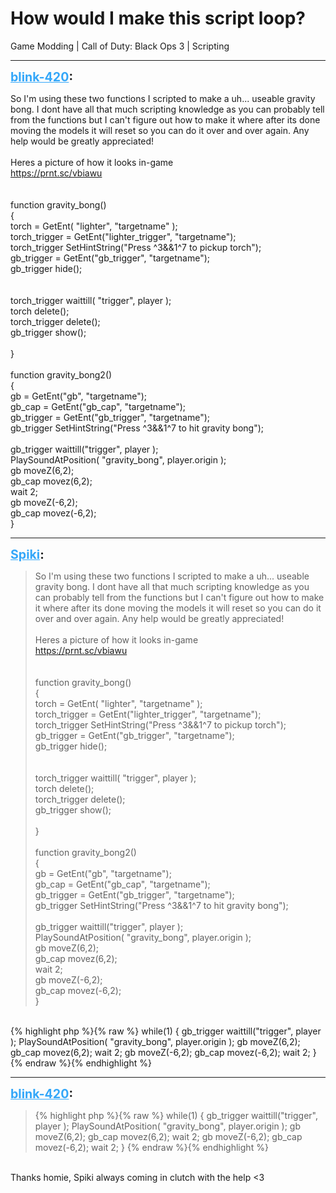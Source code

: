 # How would I make this script loop?
Game Modding | Call of Duty: Black Ops 3 | Scripting

---
<strong style="font-size: 1.4em;"><span style="text-decoration: underline;text-decoration-color: #34a7f9;"><span style="color:#34a7f9;">blink-420</span></span>:</strong>

<p>So I&#39;m using these two functions I scripted to make a uh... useable gravity bong. I dont have all that much scripting knowledge as you can probably tell from the functions but I can&#39;t figure out how to make it where after its done moving the models it will reset so you can do it over and over again. Any help would be greatly appreciated!<br /><br />Heres a picture of how it looks in-game<br /><a href="https://prnt.sc/vbiawu">https://prnt.sc/vbiawu</a><br /><br /><br />function gravity_bong()<br />{<br />    torch = GetEnt( &quot;lighter&quot;, &quot;targetname&quot; );<br />    torch_trigger = GetEnt(&quot;lighter_trigger&quot;, &quot;targetname&quot;);<br />    torch_trigger SetHintString(&quot;Press ^3&amp;&amp;1^7 to pickup torch&quot;);<br />    gb_trigger = GetEnt(&quot;gb_trigger&quot;, &quot;targetname&quot;);<br />    gb_trigger hide();<br /><br /><br />    torch_trigger waittill( &quot;trigger&quot;, player );<br />    torch delete();<br />    torch_trigger delete();<br />    gb_trigger show();<br /><br />}<br /><br />function gravity_bong2()<br />{<br />    gb = GetEnt(&quot;gb&quot;, &quot;targetname&quot;);<br />    gb_cap = GetEnt(&quot;gb_cap&quot;, &quot;targetname&quot;);<br />    gb_trigger = GetEnt(&quot;gb_trigger&quot;, &quot;targetname&quot;);<br />    gb_trigger SetHintString(&quot;Press ^3&amp;&amp;1^7 to hit gravity bong&quot;);<br /><br />    gb_trigger waittill(&quot;trigger&quot;, player );<br />    PlaySoundAtPosition( &quot;gravity_bong&quot;, player.origin );<br />    gb moveZ(6,2);<br />    gb_cap movez(6,2);<br />    wait 2;<br />    gb moveZ(-6,2);<br />    gb_cap movez(-6,2);<br />}</p>

---
<strong style="font-size: 1.4em;"><span style="text-decoration: underline;text-decoration-color: #34a7f9;"><span style="color:#34a7f9;">Spiki</span></span>:</strong>

<p><blockquote>So I&#39;m using these two functions I scripted to make a uh... useable gravity bong. I dont have all that much scripting knowledge as you can probably tell from the functions but I can&#39;t figure out how to make it where after its done moving the models it will reset so you can do it over and over again. Any help would be greatly appreciated!<br /><br />Heres a picture of how it looks in-game<br /><a href="https://prnt.sc/vbiawu">https://prnt.sc/vbiawu</a><br /><br /><br />function gravity_bong()<br />{<br />    torch = GetEnt( &quot;lighter&quot;, &quot;targetname&quot; );<br />    torch_trigger = GetEnt(&quot;lighter_trigger&quot;, &quot;targetname&quot;);<br />    torch_trigger SetHintString(&quot;Press ^3&amp;&amp;1^7 to pickup torch&quot;);<br />    gb_trigger = GetEnt(&quot;gb_trigger&quot;, &quot;targetname&quot;);<br />    gb_trigger hide();<br /><br /><br />    torch_trigger waittill( &quot;trigger&quot;, player );<br />    torch delete();<br />    torch_trigger delete();<br />    gb_trigger show();<br /><br />}<br /><br />function gravity_bong2()<br />{<br />    gb = GetEnt(&quot;gb&quot;, &quot;targetname&quot;);<br />    gb_cap = GetEnt(&quot;gb_cap&quot;, &quot;targetname&quot;);<br />    gb_trigger = GetEnt(&quot;gb_trigger&quot;, &quot;targetname&quot;);<br />    gb_trigger SetHintString(&quot;Press ^3&amp;&amp;1^7 to hit gravity bong&quot;);<br /><br />    gb_trigger waittill(&quot;trigger&quot;, player );<br />    PlaySoundAtPosition( &quot;gravity_bong&quot;, player.origin );<br />    gb moveZ(6,2);<br />    gb_cap movez(6,2);<br />    wait 2;<br />    gb moveZ(-6,2);<br />    gb_cap movez(-6,2);<br />}<br /></blockquote><br />{% highlight php %}{% raw %}
while(1)
    {
    gb_trigger waittill("trigger", player );
    PlaySoundAtPosition( "gravity_bong", player.origin );
    gb moveZ(6,2);
    gb_cap movez(6,2);
    wait 2;
    gb moveZ(-6,2);
    gb_cap movez(-6,2);
    wait 2;
    }
{% endraw %}{% endhighlight %}
</p>

---
<strong style="font-size: 1.4em;"><span style="text-decoration: underline;text-decoration-color: #34a7f9;"><span style="color:#34a7f9;">blink-420</span></span>:</strong>

<p><blockquote>{% highlight php %}{% raw %}
while(1)
    {
    gb_trigger waittill("trigger", player );
    PlaySoundAtPosition( "gravity_bong", player.origin );
    gb moveZ(6,2);
    gb_cap movez(6,2);
    wait 2;
    gb moveZ(-6,2);
    gb_cap movez(-6,2);
    wait 2;
    }
{% endraw %}{% endhighlight %}
</blockquote><br />Thanks homie, Spiki always coming in clutch with the help &lt;3</p>
